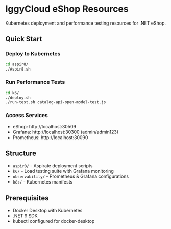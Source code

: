 # IggyCloud eShop Resources

Kubernetes deployment and performance testing resources for .NET eShop.

## Quick Start

### Deploy to Kubernetes
```bash
cd aspir8/
./Aspir8.sh
```

### Run Performance Tests
```bash
cd k6/
./deploy.sh
./run-test.sh catalog-api-open-model-test.js
```

### Access Services
- eShop: http://localhost:30509
- Grafana: http://localhost:30300 (admin/admin123)
- Prometheus: http://localhost:30090

## Structure

- `aspir8/` - Aspirate deployment scripts
- `k6/` - Load testing suite with Grafana monitoring
- `observability/` - Prometheus & Grafana configurations
- `k8s/` - Kubernetes manifests

## Prerequisites

- Docker Desktop with Kubernetes
- .NET 9 SDK
- kubectl configured for docker-desktop